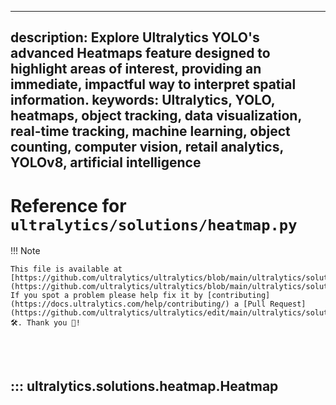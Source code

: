 ______________________________________________________________________

## description: Explore Ultralytics YOLO's advanced Heatmaps feature designed to highlight areas of interest, providing an immediate, impactful way to interpret spatial information. keywords: Ultralytics, YOLO, heatmaps, object tracking, data visualization, real-time tracking, machine learning, object counting, computer vision, retail analytics, YOLOv8, artificial intelligence

# Reference for `ultralytics/solutions/heatmap.py`

!!! Note

```
This file is available at [https://github.com/ultralytics/ultralytics/blob/main/ultralytics/solutions/heatmap.py](https://github.com/ultralytics/ultralytics/blob/main/ultralytics/solutions/heatmap.py). If you spot a problem please help fix it by [contributing](https://docs.ultralytics.com/help/contributing/) a [Pull Request](https://github.com/ultralytics/ultralytics/edit/main/ultralytics/solutions/heatmap.py) 🛠️. Thank you 🙏!
```

<br><br>

## ::: ultralytics.solutions.heatmap.Heatmap

<br><br>
